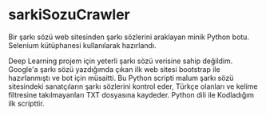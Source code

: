 # sarkiSozuCrawler
Bir şarkı sözü web sitesinden şarkı sözlerini araklayan minik Python botu. Selenium kütüphanesi kullanılarak hazırlandı.

Deep Learning projem için yeterli şarkı sözü verisine sahip değildim. Google'a şarkı sözü yazdığımda çıkan ilk web sitesi bootstrap ile hazırlanmıştı ve bot için müsaitti.
Bu Python scripti malum şarkı sözü sitesindeki sanatçıların şarkı sözlerini kontrol eder, Türkçe olanları ve kelime filtresine takılmayanları TXT dosyasına kaydeder.
Python dili ile Kodladığım ilk scripttir.
